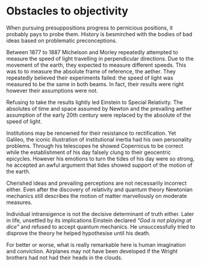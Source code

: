 # Obstacles to objectivity

When pursuing presuppositions progress to pernicious positions, it probably
pays to probe them. History is besmirched with the bodies of bad ideas based on
problematic preconceptions.

Between 1877 to 1887 Michelson and Morley repeatedly attempted to measure the
speed of light travelling in perpendicular directions. Due to the movement of
the earth, they expected to measure different speeds. This was to to measure
the absolute frame of reference, the aether. They repeatedly believed their
experiments failed: the speed of light was measured to be the same in both
beams. In fact, their results were right however their assumptions were not.

Refusing to take the results lightly led Einstein to Special Relativity. The
absolutes of time and space assumed by Newton and the prevailing aether
assumption of the early 20th century were replaced by the absolute of the speed
of light.

Institutions may be renowned for their resistance to rectification. Yet
Galileo, the iconic illustration of institutional inertia had his own
personality problems. Through his telescopes he showed Copernicus to be correct
while the establishment of his day falsely clung to their geocentric epicycles.
However his emotions to turn the tides of his day were so strong, he
accepted an awful argument that tides showed support of the motion of the
earth.

Cherished ideas and prevailing perceptions are not necessarily incorrect
either. Even after the discovery of relativity and quantum theory Newtonian
mechanics still describes the motion of matter marvellously on moderate
measures.

Individual intransigence is not the decisive determinant of truth either.
Later in life, unsettled by its implications Einstein declared *"God is not
playing at dice"* and refused to accept quantum mechanics. He unsuccessfully
tried to disprove the theory he helped hypothesise until his death.

For better or worse, what is really remarkable here is human imagination and
conviction. Airplanes may not have been developed if the Wright brothers had
not had their heads in the clouds.

